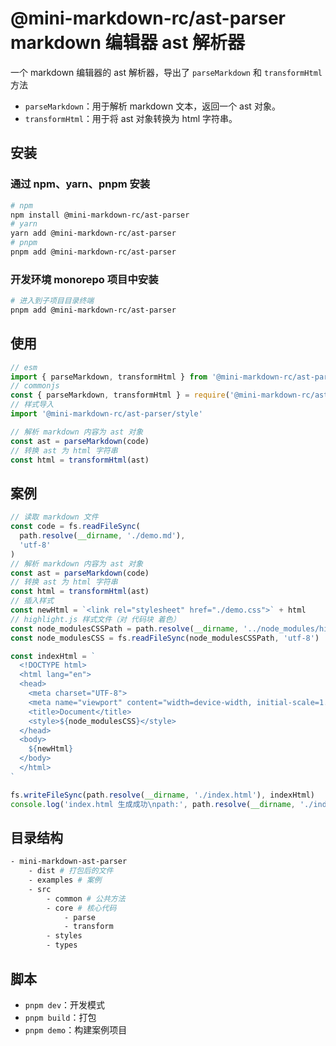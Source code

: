 # @mini-markdown-rc/ast-parser markdown 编辑器 ast 解析器

一个 markdown 编辑器的 ast 解析器，导出了 `parseMarkdown` 和 `transformHtml` 方法

- `parseMarkdown`：用于解析 markdown 文本，返回一个 ast 对象。
- `transformHtml`：用于将 ast 对象转换为 html 字符串。

## 安装

### 通过 npm、yarn、pnpm 安装

```bash
# npm
npm install @mini-markdown-rc/ast-parser
# yarn
yarn add @mini-markdown-rc/ast-parser
# pnpm
pnpm add @mini-markdown-rc/ast-parser
```

### 开发环境 monorepo 项目中安装

```bash
# 进入到子项目目录终端
pnpm add @mini-markdown-rc/ast-parser
```

## 使用

```js
// esm
import { parseMarkdown, transformHtml } from '@mini-markdown-rc/ast-parser'
// commonjs
const { parseMarkdown, transformHtml } = require('@mini-markdown-rc/ast-parser')
// 样式导入
import '@mini-markdown-rc/ast-parser/style'

// 解析 markdown 内容为 ast 对象
const ast = parseMarkdown(code)
// 转换 ast 为 html 字符串
const html = transformHtml(ast)
```

## 案例

```js
// 读取 markdown 文件
const code = fs.readFileSync(
  path.resolve(__dirname, './demo.md'),
  'utf-8'
)
// 解析 markdown 内容为 ast 对象
const ast = parseMarkdown(code)
// 转换 ast 为 html 字符串
const html = transformHtml(ast)
// 插入样式
const newHtml = `<link rel="stylesheet" href="./demo.css">` + html
// highlight.js 样式文件（对 代码块 着色）
const node_modulesCSSPath = path.resolve(__dirname, '../node_modules/highlight.js/styles/atom-one-dark.min.css')
const node_modulesCSS = fs.readFileSync(node_modulesCSSPath, 'utf-8')

const indexHtml = `
  <!DOCTYPE html>
  <html lang="en">
  <head>
    <meta charset="UTF-8">
    <meta name="viewport" content="width=device-width, initial-scale=1.0">
    <title>Document</title>
    <style>${node_modulesCSS}</style>
  </head>
  <body>
    ${newHtml}
  </body>
  </html>
`

fs.writeFileSync(path.resolve(__dirname, './index.html'), indexHtml)
console.log('index.html 生成成功\npath:', path.resolve(__dirname, './index.html'));
```

## 目录结构

```bash
- mini-markdown-ast-parser
    - dist # 打包后的文件
    - examples # 案例
    - src
        - common # 公共方法
        - core # 核心代码
            - parse
            - transform
        - styles
        - types
```

## 脚本

- `pnpm dev`：开发模式
- `pnpm build`：打包
- `pnpm demo`：构建案例项目
